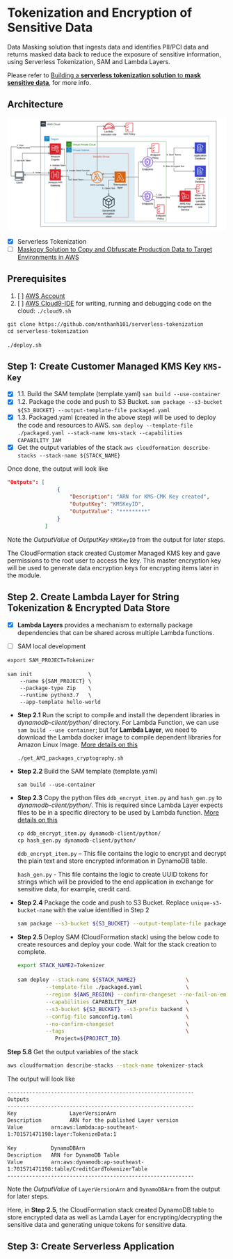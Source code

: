 # Tokenization and Encryption of Sensitive Data

Data Masking solution that ingests data and identifies PII/PCI data and returns masked data back to reduce the exposure of sensitive information, using Serverless Tokenization, SAM and Lambda Layers.

Please refer to [Building a **serverless tokenization solution** to **mask sensitive data**](https://aws.amazon.com/blogs/compute/building-a-serverless-tokenization-solution-to-mask-sensitive-data/), for more info.
 
## Architecture

![Architecture](README/architecture.png)

* [x] Serverless Tokenization
* [ ] [Maskopy Solution to Copy and Obfuscate Production Data to Target Environments in AWS](https://github.com/FINRAOS/maskopy)
 
## Prerequisites 
 
1. [ ] [AWS Account](https://aws.amazon.com/free)
2. [ ] [AWS Cloud9-IDE](https://docs.aws.amazon.com/cloud9/latest/user-guide/tutorial-create-environment.html) for writing, running and debugging code on the cloud: `./cloud9.sh`

```
git clone https://github.com/nnthanh101/serverless-tokenization
cd serverless-tokenization

./deploy.sh
```

## Step 1: Create Customer Managed KMS Key `KMS-Key`

* [x] 1.1. Build the SAM template (template.yaml)
  `sam build --use-container`
* [x] 1.2. Package the code and push to S3 Bucket. 
  `sam package --s3-bucket ${S3_BUCKET} --output-template-file packaged.yaml`
* [x] 1.3. Packaged.yaml (created in the above step) will be used to deploy the code and resources to AWS. 
  `sam deploy --template-file ./packaged.yaml --stack-name kms-stack --capabilities CAPABILITY_IAM`
* [x] Get the output variables of the stack 
  `aws cloudformation describe-stacks --stack-name ${STACK_NAME}`

Once done, the output will look like

```json
"Outputs": [
                {
                    "Description": "ARN for KMS-CMK Key created", 
                    "OutputKey": "KMSKeyID", 
                    "OutputValue": "*********"
                }
            ]
```

Note the *OutputValue* of  *OutputKey* `KMSKeyID` from the output for later steps.

The CloudFormation stack created Customer Managed KMS key and gave permissions to the root user to access the key. This master encryption key will be used to generate data encryption keys for encrypting items later in the module. 

## Step 2. Create Lambda Layer for String Tokenization & Encrypted Data Store

* [x] **Lambda Layers** provides a mechanism to externally package dependencies that can be shared across multiple Lambda functions. 

* [ ] SAM local development

```
export SAM_PROJECT=Tokenizer

sam init                  \
    --name ${SAM_PROJECT} \
    --package-type Zip    \
    --runtime python3.7   \
    --app-template hello-world 
```

* **Step 2.1** Run the script to compile and install the dependent libraries in *dynamodb-client/python/* directory. 
For Lambda Function, we can use `sam build --use container`; but for **Lambda Layer**, we need to download the Lambda docker image to compile dependent libraries for Amazon Linux Image. [More details on this](https://github.com/pyca/cryptography/issues/3051?source=post_page-----f3e228470659----------------------)
  ```
  ./get_AMI_packages_cryptography.sh
  ```

* **Step 2.2** Build the SAM template (template.yaml)
  ```
  sam build --use-container
  ```

* **Step 2.3** Copy the python files `ddb_encrypt_item.py` and `hash_gen.py` to *dynamodb-client/python/*. This is required since Lambda Layer expects files to be in a specific directory to be used by Lambda function. [More details on this](https://docs.aws.amazon.com/lambda/latest/dg/configuration-layers.html#configuration-layers-path)

  ```
  cp ddb_encrypt_item.py dynamodb-client/python/
  cp hash_gen.py dynamodb-client/python/
  ```

  `ddb_encrypt_item.py` – This file contains the logic to encrypt and decrypt the plain text and store encrypted information in DynamoDB table.

  `hash_gen.py` - This file contains the logic to create UUID tokens for strings which will be provided to the end application in exchange for sensitive data, for example, credit card. 

* **Step 2.4** Package the code and push to S3 Bucket. Replace `unique-s3-bucket-name` with the value identified in Step 2

  ```bash
  sam package --s3-bucket ${S3_BUCKET} --output-template-file packaged.yaml
  ```

* **Step 2.5** Deploy SAM (CloudFormation stack) using the below code to create resources and deploy your code. Wait for the stack creation to complete. 

  ```bash
  export STACK_NAME2=Tokenizer
  
  sam deploy --stack-name ${STACK_NAME2}                \
           --template-file ./packaged.yaml              \
           --region ${AWS_REGION} --confirm-changeset --no-fail-on-empty-changeset \
           --capabilities CAPABILITY_IAM                \
           --s3-bucket ${S3_BUCKET} --s3-prefix backend \
           --config-file samconfig.toml                 \
           --no-confirm-changeset                       \
           --tags                                       \
              Project=${PROJECT_ID}
  ```

**Step 5.8** Get the output variables of the stack

  ```bash
  aws cloudformation describe-stacks --stack-name tokenizer-stack
  ```

The output will look like 

```
------------------------------------------------------------
Outputs
------------------------------------------------------------
Key                 LayerVersionArn
Description         ARN for the published Layer version
Value         arn:aws:lambda:ap-southeast-1:701571471198:layer:TokenizeData:1    

Key           DynamoDBArn   
Description   ARN for DynamoDB Table
Value         arn:aws:dynamodb:ap-southeast-1:701571471198:table/CreditCardTokenizerTable                                       
------------------------------------------------------------
```

Note the *OutputValue* of `LayerVersionArn` and `DynamoDBArn` from the output for later steps.

Here, in **Step 2.5**, the CloudFormation stack created DynamoDB table to store encrypted data as well as Lamda Layer for encrypting/decrypting the sensitive data and generating unique tokens for sensitive data.

## Step 3: Create Serverless Application